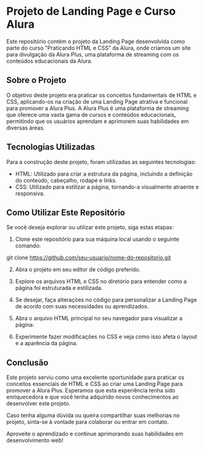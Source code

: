 # Projeto de Landing Page e Curso Alura

Este repositório contém o projeto da Landing Page desenvolvida como parte do curso "Praticando HTML e CSS" da Alura, onde criamos um site para divulgação da Alura Plus, uma plataforma de streaming com os conteúdos educacionais da Alura.

## Sobre o Projeto

O objetivo deste projeto era praticar os conceitos fundamentais de HTML e CSS, aplicando-os na criação de uma Landing Page atrativa e funcional para promover a Alura Plus. A Alura Plus é uma plataforma de streaming que oferece uma vasta gama de cursos e conteúdos educacionais, permitindo que os usuários aprendam e aprimorem suas habilidades em diversas áreas.

## Tecnologias Utilizadas

Para a construção deste projeto, foram utilizadas as seguintes tecnologias:

- HTML: Utilizado para criar a estrutura da página, incluindo a definição do conteúdo, cabeçalho, rodapé e links.
- CSS: Utilizado para estilizar a página, tornando-a visualmente atraente e responsiva.

## Como Utilizar Este Repositório

Se você deseja explorar ou utilizar este projeto, siga estas etapas:

1. Clone este repositório para sua máquina local usando o seguinte comando:

git clone https://github.com/seu-usuario/nome-do-repositorio.git


2. Abra o projeto em seu editor de código preferido.

3. Explore os arquivos HTML e CSS no diretório para entender como a página foi estruturada e estilizada.

4. Se desejar, faça alterações no código para personalizar a Landing Page de acordo com suas necessidades ou aprendizados.

5. Abra o arquivo HTML principal no seu navegador para visualizar a página:


6. Experimente fazer modificações no CSS e veja como isso afeta o layout e a aparência da página.


## Conclusão

Este projeto serviu como uma excelente oportunidade para praticar os conceitos essenciais de HTML e CSS ao criar uma Landing Page para promover a Alura Plus. Esperamos que esta experiência tenha sido enriquecedora e que você tenha adquirido novos conhecimentos ao desenvolver este projeto.

Caso tenha alguma dúvida ou queira compartilhar suas melhorias no projeto, sinta-se à vontade para colaborar ou entrar em contato.

Aproveite o aprendizado e continue aprimorando suas habilidades em desenvolvimento web!

